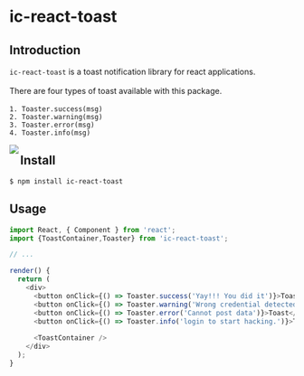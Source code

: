 # ic-react-toast


## Introduction

`ic-react-toast` is a toast notification  library for react applications.<br><br>
There are four types of toast available with this package.<br><br>
`1. Toaster.success(msg)`<br>
`2. Toaster.warning(msg)`<br>
`3. Toaster.error(msg)`<br>
`4. Toaster.info(msg)`<br>

<img src="bg.jpg" align="left"  />


## Install

```
$ npm install ic-react-toast
```

## Usage

```js
import React, { Component } from 'react';
import {ToastContainer,Toaster} from 'ic-react-toast';

// ...

render() {
  return (
    <div>
      <button onClick={() => Toaster.success('Yay!!! You did it')}>Toast</button>
      <button onClick={() => Toaster.warning('Wrong credential detected.')}>Toast</button>
      <button onClick={() => Toaster.error('Cannot post data')}>Toast</button>
      <button onClick={() => Toaster.info('login to start hacking.')}>Toast</button>
      
      <ToastContainer />
    </div>
  );
}
```
